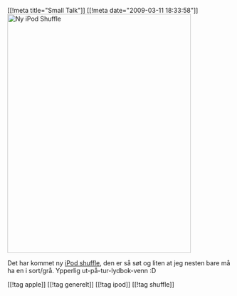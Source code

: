 [[!meta  title="Small Talk"]]
[[!meta  date="2009-03-11 18:33:58"]]
<img src="http://pjatt.net/images/2009/03/ipodshuffle.jpg" alt="Ny iPod Shuffle" title="Ny iPod Shuffle" width="412" height="536" class="aligncenter size-full wp-image-799"  />

Det har kommet ny <a href="http://www.apple.com/no/ipodshuffle/">iPod shuffle</a>, den er så søt og liten at jeg nesten bare må ha en i sort/grå. Ypperlig ut-på-tur-lydbok-venn :D

[[!tag  apple]]
[[!tag  generelt]]
[[!tag  ipod]]
[[!tag  shuffle]]